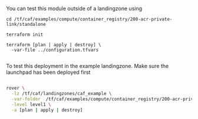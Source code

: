 You can test this module outside of a landingzone using

```
cd /tf/caf/examples/compute/container_registry/200-acr-private-link/standalone

terraform init

terraform [plan | apply | destroy] \
  -var-file ../configuration.tfvars


```

To test this deployment in the example landingzone. Make sure the launchpad has been deployed first

```bash

rover \
  -lz /tf/caf/landingzones/caf_example \
  -var-folder  /tf/caf/examples/compute/container_registry/200-acr-private-link/ \
  -level level1 \
  -a [plan | apply | destroy]

```